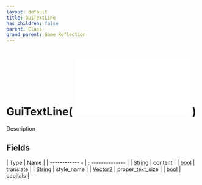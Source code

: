 ```yaml
---
layout: default
title: GuiTextLine
has_children: false
parent: Class
grand_parent: Game Reflection
---
```

# GuiTextLine( ![ GuiItem ](game-reflection/classes/gui_item.md) )
Description 

## Fields
| Type | Name |
|:------------ - | : -------------- |
| [String](game-reflection/components/string.md) | content |
| [bool](game-reflection/components/bool.md) | translate |
| [String](game-reflection/components/string.md) | style_name |
| [Vector2](game-reflection/classes/vector2.md) | proper_text_size |
| [bool](game-reflection/components/bool.md) | capitals |

